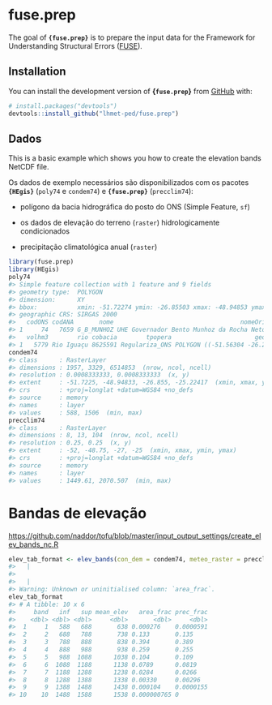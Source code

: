
<!-- README.md is generated from README.Rmd. Please edit that file -->

# fuse.prep

<!-- badges: start -->

<!-- badges: end -->

The goal of **`{fuse.prep}`** is to prepare the input data for the
Framework for Understanding Structural Errors
([FUSE](https://naddor.github.io/fuse/)).

## Installation

You can install the development version of **{`fuse.prep`}** from
[GitHub](https://github.com/) with:

``` r
# install.packages("devtools")
devtools::install_github("lhmet-ped/fuse.prep")
```

## Dados

This is a basic example which shows you how to create the elevation
bands NetCDF file.

Os dados de exemplo necessários são disponibilizados com os pacotes
**`{HEgis}`** (`poly74` e `condem74`) e **`{fuse.prep}`**
(`precclim74`):

  - polígono da bacia hidrográfica do posto do ONS (Simple Feature,
    `sf`)

  - os dados de elevação do terreno (`raster`) hidrologicamente
    condicionados

  - precipitação climatológica anual (`raster`)

<!-- end list -->

``` r
library(fuse.prep)
library(HEgis)
poly74
#> Simple feature collection with 1 feature and 9 fields
#> geometry type:  POLYGON
#> dimension:      XY
#> bbox:           xmin: -51.72274 ymin: -26.85503 xmax: -48.94853 ymax: -25.22428
#> geographic CRS: SIRGAS 2000
#>   codONS codANA       nome                                   nomeOri    adkm2
#> 1     74   7659 G_B_MUNHOZ UHE Governador Bento Munhoz da Rocha Neto 30207.57
#>   volhm3        rio cobacia        tpopera                       geometry
#> 1   5779 Rio Iguaçu 8625591 Regulariza_ONS POLYGON ((-51.56304 -26.259...
condem74
#> class      : RasterLayer 
#> dimensions : 1957, 3329, 6514853  (nrow, ncol, ncell)
#> resolution : 0.0008333333, 0.0008333333  (x, y)
#> extent     : -51.7225, -48.94833, -26.855, -25.22417  (xmin, xmax, ymin, ymax)
#> crs        : +proj=longlat +datum=WGS84 +no_defs 
#> source     : memory
#> names      : layer 
#> values     : 588, 1506  (min, max)
precclim74
#> class      : RasterLayer 
#> dimensions : 8, 13, 104  (nrow, ncol, ncell)
#> resolution : 0.25, 0.25  (x, y)
#> extent     : -52, -48.75, -27, -25  (xmin, xmax, ymin, ymax)
#> crs        : +proj=longlat +datum=WGS84 +no_defs 
#> source     : memory
#> names      : layer 
#> values     : 1449.61, 2070.507  (min, max)
```

# Bandas de elevação

<https://github.com/naddor/tofu/blob/master/input_output_settings/create_elev_bands_nc.R>

``` r
elev_tab_format <- elev_bands(con_dem = condem74, meteo_raster = precclim74, dz = 100)
#>   |                                                                              |                                                                      |   0%  |                                                                              |==================                                                    |  25%  |                                                                              |===================================                                   |  50%  |                                                                              |====================================================                  |  75%  |                                                                              |======================================================================| 100%
#> 
#>   |                                                                              |                                                                      |   0%  |                                                                              |===================================                                   |  50%
#> Warning: Unknown or uninitialised column: `area_frac`.
elev_tab_format
#> # A tibble: 10 x 6
#>     band   inf   sup mean_elev   area_frac prec_frac
#>    <dbl> <dbl> <dbl>     <dbl>       <dbl>     <dbl>
#>  1     1   588   688       638 0.000276    0.0000591
#>  2     2   688   788       738 0.133       0.135    
#>  3     3   788   888       838 0.394       0.389    
#>  4     4   888   988       938 0.259       0.255    
#>  5     5   988  1088      1038 0.104       0.109    
#>  6     6  1088  1188      1138 0.0789      0.0819   
#>  7     7  1188  1288      1238 0.0284      0.0266   
#>  8     8  1288  1388      1338 0.00330     0.00296  
#>  9     9  1388  1488      1438 0.000104    0.0000155
#> 10    10  1488  1588      1538 0.000000765 0
```
